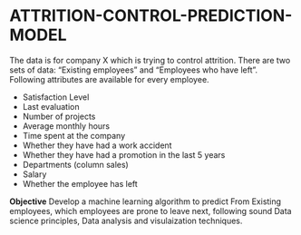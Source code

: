 # ATTRITION-CONTROL-PREDICTION-MODEL
The data is for company X which is trying to control attrition. There are two sets of data: “Existing employees” and “Employees who have left”. Following attributes are available for every employee.
* Satisfaction Level
* Last evaluation
* Number of projects
* Average monthly hours
* Time spent at the company
* Whether they have had a work accident
* Whether they have had a promotion in the last 5 years
* Departments (column sales)
* Salary
* Whether the employee has left
 
**Objective**
Develop a machine learning algorithm to predict From Existing employees, which employees are prone to leave next, following sound Data science principles, Data analysis and visulaization techniques.

